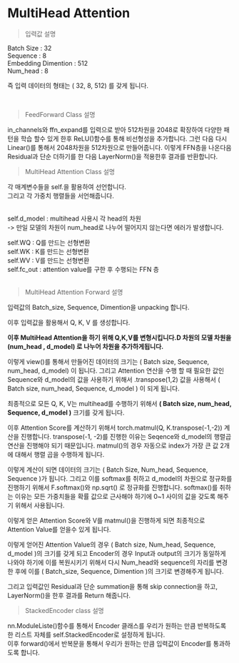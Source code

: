 # MultiHead Attention

> 입력값 설명

Batch Size : 32<br>
Sequence : 8<br>
Embedding Dimention : 512<br>
Num_head : 8<br>

즉 입력 데이터의 형태는 ( 32, 8, 512) 를 갖게 됩니다.

<br>

> FeedForward Class 설명

in_channels와 ffn_expand를 입력으로 받아 512차원을 2048로 확장하여 다양한 패턴을 학습 할수 있게 한후 ReLU()함수를 통해 비선형성을 추가합니다. 
그런 다음 다시 Linear()를 통해서 2048차원을 512차원으로 만들어줍니다. 이렇게 FFN층을 나온다음 Residual과 단순 더하기를 한 다음 LayerNorm()을 적용한후 결과를 반환합니다.


> MultiHead Attention Class 설명

각 매계변수들을 self.을 활용하여 선언합니다.<br>
그리고 각 가중치 행렬들을 서언해줍니다.<br><br>

self.d_model : multihead 사용시 각 head의 차원 <br>
-> 만일 모델의 차원이 num_head로 나누어 떨어지지 않는다면 에러가 발생합니다. <br>

self.WQ : Q를 만드는 선형변환  <br>
self.WK : K를 만드는 선형변환 <br>
self.WV : V를 만드는 선형변환 <br>
self.fc_out : attention value를 구한 후 수행되는 FFN 층 <br>
<br>


> MultiHead Attention Forward 설명

입력값의 Batch_size, Sequence, Dimention을 unpacking 합니다. <br>

이후 입력값을 활용해서 Q, K, V 를 생성합니다. <br>

**이후 MultiHead Attention을 하기 위해 Q,K,V를 변형시킵니다.D 차원의 모델 차원을 (num_head , d_model) 로 나누어 차원을 추가하게됩니다.** <br>

이렇게 view()를 통해서 만들어진 데이터의 크기는 ( Batch size, Sequence, num_head, d_model) 이 됩니다. 그리고 Attention 연산을 수행 할 때 필요한 값인 Sequence와 d_model의 값을 사용하기 위해서 .transpose(1,2) 값을 사용해서 ( Batch size, num_head, Sequence, d_model ) 이 되게 됩니다.

최종적으로 모든 Q, K, V는 multihead를 수행하기 위해서 **( Batch size, num_head, Sequence, d_model )** 크기를 갖게 됩니다.

이후 Attention Score를 계산하기 위해서 torch.matmul(Q, K.transpose(-1,-2)) 계산을 진행합니다. transpose(-1, -2)를 진행한 이유는 Seqence와 d_model의 행렬곱 연산을 진행해야 되기 때문입니다. matmul()의 경우 자동으로 index가 가장 큰 값 2개에 대해서 행렬 곱을 수행하게 됩니다.

이렇게 계산이 되면 데이터의 크기는 ( Batch Size, Num_head, Sequence, Sequence )가 됩니다.
그리고 이를 softmax를 취하고 d_model의 차원으로 정규화를 진행하기 위해서 F.softmax()와 np.sqrt() 로 정규화를 진행합니다. softmax()를 취하는 이유는 모든 가중치들을 확률 값으로 근사해야 하기에 0~1 사이의 값을 갖도록 해주기 위해서 사용됩니다.

이렇게 얻은 Attention Score와 V를 matmul()을 진행하게 되면 최종적으로 Attention Value를 얻을수 있게 됩니다.

이렇게 얻어진 Attention Value의 경우 ( Batch size, Num_head, Sequence, d_model )의 크기를 갖게 되고 Encoder의 경우 Input과 output의 크기가 동일하게 나와야 하기에 이를 복원시키기 위해서 다시 Num_head와 sequence의 자리를 변경한 후에 이를 ( Batch_size, Sequence, Dimention )의 크기로 변경해주게 됩니다.

그리고 입력값인 Residual과 단순 summation을 통해 skip connection을 하고, LayerNorm()을 한후 결과를 Return 해줍니다.


> StackedEncoder class 설명

nn.ModuleListe()함수를 통해서 Encoder 클래스를 우리가 원하는 만큼 반복하도록 한 리스트 자체를 self.StackedEncoder로 설정하게 됩니다.<br>
이후 forward()에서 반복문을 통해서 우리가 원하는 만큼 입력값이 Encoder를 통과하도록 합니다.
